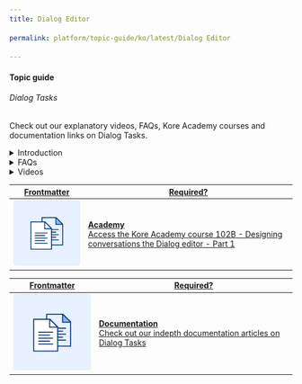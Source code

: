 ```yaml
---
title: Dialog Editor

permalink: platform/topic-guide/ko/latest/Dialog Editor

---
```

#### Topic guide
###### Dialog Tasks

  Check out our explanatory videos, FAQs, Kore Academy courses and documentation links on Dialog Tasks.

<details class="introduction-video">
  <summary>Introduction
  </summary>
  
   [![Introduction to Dialog Tasks](https://i.vimeocdn.com/video/873029368-78a366b9407757e066a37718d766be53d3cb90d7f27708590ca16a1400e95b89-d?mw=1300&mh=975&q=70)](https://drive.google.com/file/d/1H_ftFzlqxafj0lRx-xxOIhm6kXyB8lbo/preview)

  ##### Introduction to Dialog Tasks
  Watch this short video on the basics of building dialog tasks within a conversation flow

</details>

<details>
  <summary>FAQs
  </summary>

  <a class="doc-link" target="_blank" href="https://developer.kore.ai/docs/bots/bot-builder-tool/dialog-task/dialog-tasks/#creating-a-dialog-task">
 
  How to create a Dialog task?

</a>
  
  <a class="doc-link" target="_blank" href="https://developer.kore.ai/docs/bots/chatbot-overview/nlp-guide/#Intent_Detection">
 
  How to train intents?

</a>

<a class="doc-link" target="_blank" href="https://developer.kore.ai/docs/bots/bot-builder-tool/dialog-task/dialog-tasks/">
 
  How to use Dialog Builder?

</a>


<a class="doc-link" target="_blank" href="https://developer.kore.ai/docs/bots/bot-builder-tool/dialog-task/nodes-transitions/#Node_Types">

  What are nodes and how to use them?

</a>

<a class="doc-link" target="_blank" href="https://developer.kore.ai/docs/bots/bot-builder-tool/dialog-task/nodes-transitions/#Component_Transitions">

 How to use transitions?

</a>

<a class="doc-link" target="_blank" href="https://developer.kore.ai/docs/bots/bot-builder-tool/dialog-task/prompt-editor/">

How to define bot messages and prompts?

</a>

<a class="doc-link" target="_blank" href="https://developer.kore.ai/docs/bots/bot-builder-tool/dialog-task/managing-dialogs/">

  How to Manage Dialog Components?

</a>

<a class="doc-link" target="_blank" href="https://developer.kore.ai/docs/bots/bot-builder-tool/dialog-task/working-with-the-web-hook-node/">

  How to use a Webhook node?

</a>

<a class="doc-link" target="_blank" href="https://developer.kore.ai/docs/bots/bot-builder-tool/dialog-task/working-with-the-agent-transfer-node/">

How do I transfer to an Human Agent?

</a>
  
<a class="doc-link" target="_blank" href="https://developer.kore.ai/docs/bots/how-tos/intent-scoping-using-group-node/">

Get Started with Conversation Driven Dialog Builder

</a>


</details>

<details >
  <summary>Videos
  </summary>

   <details-video>
   
   [![Introduction to Dialog Tasks](https://i.vimeocdn.com/video/873029368-78a366b9407757e066a37718d766be53d3cb90d7f27708590ca16a1400e95b89-d?mw=1300&mh=975&q=70)](https://drive.google.com/file/d/1H_ftFzlqxafj0lRx-xxOIhm6kXyB8lbo/preview)

  ##### Introduction to Dialog Tasks
 Watch this short video on the basics of building dialog tasks within a conversation flow
   </details-video>

  
</details>

<a class="doc-link" target="_blank" href="https://academy.kore.ai/Public/?li=4w49d3WBc7Rte5V%2bXBWrKA%3d%3d">
 

| Frontmatter | Required? |
|-------------|-------------|
| ![alt text](images/docIcon.svg "Title") | **Academy**  <br /> Access the Kore Academy course 102B - Designing conversations the Dialog editor - Part 1 | 


</a>


<a class="doc-link" target="_blank" href="https://developer.kore.ai/docs/bots/bot-builder-tool/dialog-task/dialog-tasks/">
 

| Frontmatter | Required? |
|-------------|-------------|
| ![alt text](images/docIcon.svg "Title") | **Documentation**  <br /> Check out our indepth documentation articles on Dialog Tasks | 


</a>
